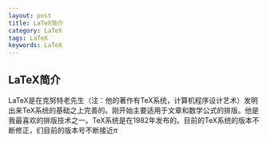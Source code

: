 ```yaml
---
layout: post
title: LaTeX简介
category: LaTeX
tags: LaTeX
keywords: LaTeX
---
```


## LaTeX简介

LaTeX是在克努特老先生（注：他的著作有TeX系统，计算机程序设计艺术）发明出来TeX系统的基础之上完善的。刚开始主要适用于文章和数学公式的排版。他是我最喜欢的排版技术之一。TeX系统是在1982年发布的。目前的TeX系统的版本不断修正，们目前的版本号不断接近$\pi$